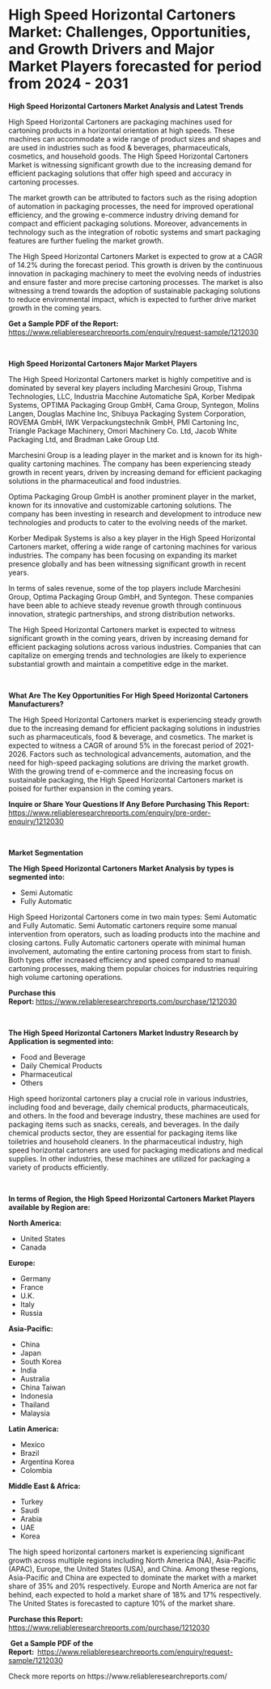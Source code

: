 <p><h1>High Speed Horizontal Cartoners Market: Challenges, Opportunities, and Growth Drivers and Major Market Players forecasted for period from 2024 - 2031</h1></p><p><strong>High Speed Horizontal Cartoners Market Analysis and Latest Trends</strong></p>
<p><p>High Speed Horizontal Cartoners are packaging machines used for cartoning products in a horizontal orientation at high speeds. These machines can accommodate a wide range of product sizes and shapes and are used in industries such as food & beverages, pharmaceuticals, cosmetics, and household goods. The High Speed Horizontal Cartoners Market is witnessing significant growth due to the increasing demand for efficient packaging solutions that offer high speed and accuracy in cartoning processes.</p><p>The market growth can be attributed to factors such as the rising adoption of automation in packaging processes, the need for improved operational efficiency, and the growing e-commerce industry driving demand for compact and efficient packaging solutions. Moreover, advancements in technology such as the integration of robotic systems and smart packaging features are further fueling the market growth.</p><p>The High Speed Horizontal Cartoners Market is expected to grow at a CAGR of 14.2% during the forecast period. This growth is driven by the continuous innovation in packaging machinery to meet the evolving needs of industries and ensure faster and more precise cartoning processes. The market is also witnessing a trend towards the adoption of sustainable packaging solutions to reduce environmental impact, which is expected to further drive market growth in the coming years.</p></p>
<p><strong>Get a Sample PDF of the Report:&nbsp;</strong> <a href="https://www.reliableresearchreports.com/enquiry/request-sample/1212030">https://www.reliableresearchreports.com/enquiry/request-sample/1212030</a></p>
<p>&nbsp;</p>
<p><strong>High Speed Horizontal Cartoners Major Market Players</strong></p>
<p><p>The High Speed Horizontal Cartoners market is highly competitive and is dominated by several key players including Marchesini Group, Tishma Technologies, LLC, Industria Macchine Automatiche SpA, Korber Medipak Systems, OPTIMA Packaging Group GmbH, Cama Group, Syntegon, Molins Langen, Douglas Machine Inc, Shibuya Packaging System Corporation, ROVEMA GmbH, IWK Verpackungstechnik GmbH, PMI Cartoning Inc, Triangle Package Machinery, Omori Machinery Co. Ltd, Jacob White Packaging Ltd, and Bradman Lake Group Ltd.</p><p>Marchesini Group is a leading player in the market and is known for its high-quality cartoning machines. The company has been experiencing steady growth in recent years, driven by increasing demand for efficient packaging solutions in the pharmaceutical and food industries.</p><p>Optima Packaging Group GmbH is another prominent player in the market, known for its innovative and customizable cartoning solutions. The company has been investing in research and development to introduce new technologies and products to cater to the evolving needs of the market.</p><p>Korber Medipak Systems is also a key player in the High Speed Horizontal Cartoners market, offering a wide range of cartoning machines for various industries. The company has been focusing on expanding its market presence globally and has been witnessing significant growth in recent years.</p><p>In terms of sales revenue, some of the top players include Marchesini Group, Optima Packaging Group GmbH, and Syntegon. These companies have been able to achieve steady revenue growth through continuous innovation, strategic partnerships, and strong distribution networks.</p><p>The High Speed Horizontal Cartoners market is expected to witness significant growth in the coming years, driven by increasing demand for efficient packaging solutions across various industries. Companies that can capitalize on emerging trends and technologies are likely to experience substantial growth and maintain a competitive edge in the market.</p></p>
<p>&nbsp;</p>
<p><strong>What Are The Key Opportunities For High Speed Horizontal Cartoners Manufacturers?</strong></p>
<p><p>The High Speed Horizontal Cartoners market is experiencing steady growth due to the increasing demand for efficient packaging solutions in industries such as pharmaceuticals, food & beverage, and cosmetics. The market is expected to witness a CAGR of around 5% in the forecast period of 2021-2026. Factors such as technological advancements, automation, and the need for high-speed packaging solutions are driving the market growth. With the growing trend of e-commerce and the increasing focus on sustainable packaging, the High Speed Horizontal Cartoners market is poised for further expansion in the coming years.</p></p>
<p><strong>Inquire or Share Your Questions If Any Before Purchasing This Report:</strong> <a href="https://www.reliableresearchreports.com/enquiry/pre-order-enquiry/1212030">https://www.reliableresearchreports.com/enquiry/pre-order-enquiry/1212030</a></p>
<p>&nbsp;</p>
<p><strong>Market Segmentation</strong></p>
<p><strong>The High Speed Horizontal Cartoners Market Analysis by types is segmented into:</strong></p>
<p><ul><li>Semi Automatic</li><li>Fully Automatic</li></ul></p>
<p><p>High Speed Horizontal Cartoners come in two main types: Semi Automatic and Fully Automatic. Semi Automatic cartoners require some manual intervention from operators, such as loading products into the machine and closing cartons. Fully Automatic cartoners operate with minimal human involvement, automating the entire cartoning process from start to finish. Both types offer increased efficiency and speed compared to manual cartoning processes, making them popular choices for industries requiring high volume cartoning operations.</p></p>
<p><strong>Purchase this Report:&nbsp;</strong><a href="https://www.reliableresearchreports.com/purchase/1212030">https://www.reliableresearchreports.com/purchase/1212030</a></p>
<p>&nbsp;</p>
<p><strong>The High Speed Horizontal Cartoners Market Industry Research by Application is segmented into:</strong></p>
<p><ul><li>Food and Beverage</li><li>Daily Chemical Products</li><li>Pharmaceutical</li><li>Others</li></ul></p>
<p><p>High speed horizontal cartoners play a crucial role in various industries, including food and beverage, daily chemical products, pharmaceuticals, and others. In the food and beverage industry, these machines are used for packaging items such as snacks, cereals, and beverages. In the daily chemical products sector, they are essential for packaging items like toiletries and household cleaners. In the pharmaceutical industry, high speed horizontal cartoners are used for packaging medications and medical supplies. In other industries, these machines are utilized for packaging a variety of products efficiently.</p></p>
<p>&nbsp;</p>
<p><strong>In terms of Region, the High Speed Horizontal Cartoners Market Players available by Region are:</strong></p>
<p>
    <p> <strong> North America: </strong>
        <ul>
            <li>United States</li>
            <li>Canada</li>
        </ul>
        </p> 
    <p> <strong> Europe: </strong>
        <ul>
            <li>Germany</li>
            <li>France</li>
            <li>U.K.</li>
            <li>Italy</li>
            <li>Russia</li>
        </ul>
        </p> 
    <p> <strong> Asia-Pacific: </strong>
        <ul>
            <li>China</li>
            <li>Japan</li>
            <li>South Korea</li>
            <li>India</li>
            <li>Australia</li>
            <li>China Taiwan</li>
            <li>Indonesia</li>
            <li>Thailand</li>
            <li>Malaysia</li>
        </ul>
        </p> 
    <p> <strong> Latin America: </strong>
        <ul>
            <li>Mexico</li>
            <li>Brazil</li>
            <li>Argentina Korea</li>
            <li>Colombia</li>
        </ul>
        </p> 
    <p> <strong> Middle East & Africa: </strong>
        <ul>
            <li>Turkey</li>
            <li>Saudi</li>
            <li>Arabia</li>
            <li>UAE</li>
            <li>Korea</li>
        </ul>
    </p>
    </p>
<p><p>The high speed horizontal cartoners market is experiencing significant growth across multiple regions including North America (NA), Asia-Pacific (APAC), Europe, the United States (USA), and China. Among these regions, Asia-Pacific and China are expected to dominate the market with a market share of 35% and 20% respectively. Europe and North America are not far behind, each expected to hold a market share of 18% and 17% respectively. The United States is forecasted to capture 10% of the market share.</p></p>
<p><strong>Purchase this Report: </strong><a href="https://www.reliableresearchreports.com/purchase/1212030">https://www.reliableresearchreports.com/purchase/1212030</a></p>
<p>&nbsp;<strong>Get a Sample PDF of the Report:&nbsp;&nbsp;</strong><a href="https://www.reliableresearchreports.com/enquiry/request-sample/1212030">https://www.reliableresearchreports.com/enquiry/request-sample/1212030</a></p>
<p><strong></strong></p>
<p>Check more reports on https://www.reliableresearchreports.com/</p>